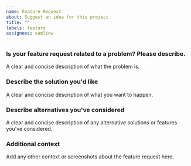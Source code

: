 ```yaml
---
name: Feature Request
about: Suggest an idea for this project
title: ""
labels: feature
assignees: samliew
---
```


### Is your feature request related to a problem? Please describe.

A clear and concise description of what the problem is.

### Describe the solution you'd like

A clear and concise description of what you want to happen.

### Describe alternatives you've considered

A clear and concise description of any alternative solutions or features you've considered.

### Additional context

Add any other context or screenshots about the feature request here.
